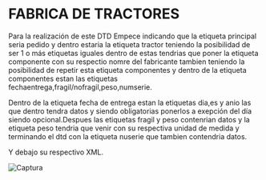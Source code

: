 # FABRICA DE TRACTORES

Para la realización de este DTD Empece indicando que la etiqueta principal seria pedido y dentro estaria la etiqueta tractor teniendo la posibilidad de ser 1 o más etiquetas iguales dentro de estas tendrias que poner la etiqueta componente con su respectio nomre del fabricante tambien teniendo la posibilidad de repetir esta etiqueta componentes y dentro de la etiqueta componentes estan las etiquetas fechaentrega,fragil/nofragil,peso,numserie.

Dentro de la etiqueta fecha de entrega estan la etiquetas dia,es y anio las que dentro tendra datos y siendo obligatorias ponerlos a exepción del día siendo opcional.Despues las etiquetas fragil y peso contenrian datos y la etiqueta peso tendria que venir con su respectiva unidad de medida y terminando el dtd con la etiqueta nuserie que tambien contendria datos.

Y debajo su respectivo XML.

![Captura](https://user-images.githubusercontent.com/91209288/137516379-3921f495-c560-407c-ad64-23462dc572ec.PNG)
